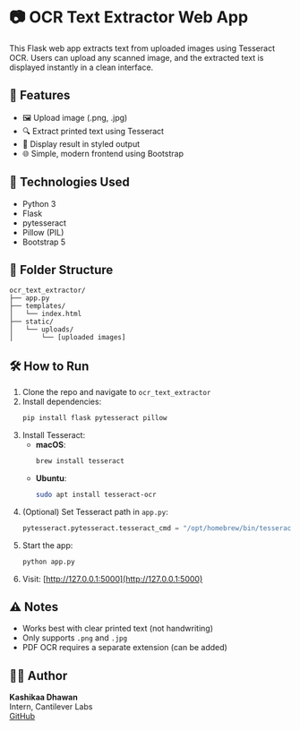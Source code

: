 # 📷 OCR Text Extractor Web App

This Flask web app extracts text from uploaded images using Tesseract OCR. Users can upload any scanned image, and the extracted text is displayed instantly in a clean interface.

## 🚀 Features

- 🖼️ Upload image (.png, .jpg)
- 🔍 Extract printed text using Tesseract
- 💬 Display result in styled output
- 🌐 Simple, modern frontend using Bootstrap

## 🧠 Technologies Used

- Python 3
- Flask
- pytesseract
- Pillow (PIL)
- Bootstrap 5

## 📂 Folder Structure

```
ocr_text_extractor/
├── app.py
├── templates/
│   └── index.html
├── static/
│   └── uploads/
│       └── [uploaded images]
```

## 🛠️ How to Run

1. Clone the repo and navigate to `ocr_text_extractor`
2. Install dependencies:
   ```bash
   pip install flask pytesseract pillow
   ```
3. Install Tesseract:
   - **macOS**:  
     ```bash
     brew install tesseract
     ```
   - **Ubuntu**:  
     ```bash
     sudo apt install tesseract-ocr
     ```
4. (Optional) Set Tesseract path in `app.py`:
   ```python
   pytesseract.pytesseract.tesseract_cmd = "/opt/homebrew/bin/tesseract"
   ```
5. Start the app:
   ```bash
   python app.py
   ```
6. Visit: [http://127.0.0.1:5000](http://127.0.0.1:5000)

## ⚠️ Notes

- Works best with clear printed text (not handwriting)
- Only supports `.png` and `.jpg`
- PDF OCR requires a separate extension (can be added)

## 🙋‍♀️ Author

**Kashikaa Dhawan**  
Intern, Cantilever Labs  
[GitHub](https://github.com/kashikaadhawan)
